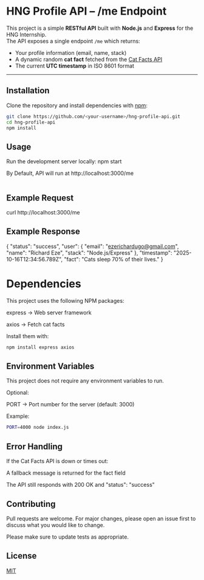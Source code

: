 # HNG Profile API – /me Endpoint

This project is a simple **RESTful API** built with **Node.js** and **Express** for the HNG Internship.  
The API exposes a single endpoint `/me` which returns:
- Your profile information (email, name, stack)
- A dynamic random **cat fact** fetched from the [Cat Facts API](https://catfact.ninja/fact)
- The current **UTC timestamp** in ISO 8601 format

---

## Installation

Clone the repository and install dependencies with [npm](https://www.npmjs.com/):

```bash
git clone https://github.com/<your-username>/hng-profile-api.git
cd hng-profile-api
npm install

```

## Usage

Run the development server locally:
npm start

By Default, API will run at 
http://localhost:3000/me

```

```
## Example Request

curl http://localhost:3000/me

## Example Response
{
  "status": "success",
  "user": {
    "email": "ezerichardugo@gmail.com",
    "name": "Richard Eze",
    "stack": "Node.js/Express"
  },
  "timestamp": "2025-10-16T12:34:56.789Z",
  "fact": "Cats sleep 70% of their lives."
}


# Dependencies


This project uses the following NPM packages:

express
 → Web server framework

axios
 → Fetch cat facts


Install them with:
``` bash
npm install express axios
```
## Environment Variables

This project does not require any environment variables to run.

Optional:

PORT → Port number for the server (default: 3000)

Example:
``` bash 
PORT=4000 node index.js
```
## Error Handling

If the Cat Facts API is down or times out:

A fallback message is returned for the fact field

The API still responds with 200 OK and "status": "success"

## Contributing

Pull requests are welcome. For major changes, please open an issue first
to discuss what you would like to change.

Please make sure to update tests as appropriate.

## License

[MIT](https://choosealicense.com/licenses/mit/)